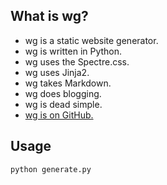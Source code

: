 ## What is wg?

- wg is a static website generator.
- wg is written in Python.
- wg uses the Spectre.css.
- wg uses Jinja2.
- wg takes Markdown.
- wg does blogging.
- wg is dead simple.
- [wg is on GitHub.](https://github.com/abelgraham/wg)

## Usage
```
python generate.py
```

